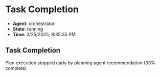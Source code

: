 # Task Completion

- **Agent**: orchestrator
- **State**: running
- **Time**: 3/25/2025, 9:35:35 PM

## Task Completion

Plan execution stopped early by planning agent recommendation (33% complete)

